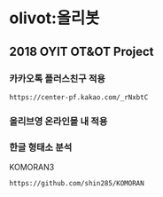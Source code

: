 # olivot:올리봇
## 2018 OYIT OT&amp;OT Project

### 카카오톡 플러스친구 적용

    https://center-pf.kakao.com/_rNxbtC
       
### 올리브영 온라인몰 내 적용

### 한글 형태소 분석
KOMORAN3

    https://github.com/shin285/KOMORAN
